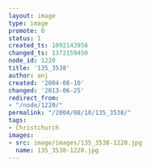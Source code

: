 ```yaml
---
layout: image
type: image
promote: 0
status: 1
created_ts: 1092143958
changed_ts: 1372159450
node_id: 1220
title: '135_3538'
author: anj
created: '2004-08-10'
changed: '2013-06-25'
redirect_from:
- "/node/1220/"
permalink: "/2004/08/10/135_3538/"
tags:
- Christchurch
images:
- src: image/images/135_3538-1220.jpg
  name: 135_3538-1220.jpg
---
```



